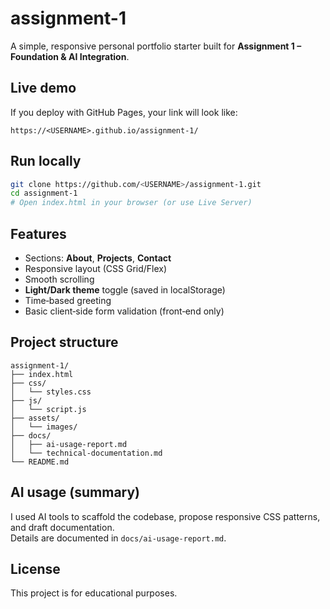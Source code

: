 # assignment-1

A simple, responsive personal portfolio starter built for **Assignment 1 – Foundation & AI Integration**.

## Live demo
If you deploy with GitHub Pages, your link will look like:
```
https://<USERNAME>.github.io/assignment-1/
```

## Run locally
```bash
git clone https://github.com/<USERNAME>/assignment-1.git
cd assignment-1
# Open index.html in your browser (or use Live Server)
```

## Features
- Sections: **About**, **Projects**, **Contact**
- Responsive layout (CSS Grid/Flex)
- Smooth scrolling
- **Light/Dark theme** toggle (saved in localStorage)
- Time‑based greeting
- Basic client‑side form validation (front‑end only)

## Project structure
```
assignment-1/
├── index.html
├── css/
│   └── styles.css
├── js/
│   └── script.js
├── assets/
│   └── images/
├── docs/
│   ├── ai-usage-report.md
│   └── technical-documentation.md
└── README.md
```

## AI usage (summary)
I used AI tools to scaffold the codebase, propose responsive CSS patterns, and draft documentation.  
Details are documented in `docs/ai-usage-report.md`.

## License
This project is for educational purposes.
